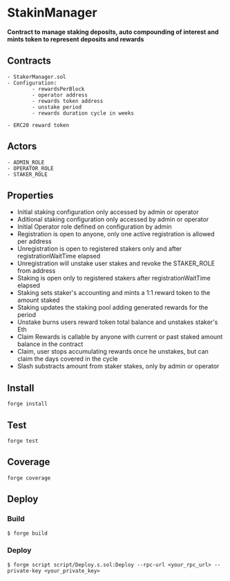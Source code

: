 # StakinManager

**Contract to manage staking deposits, auto compounding of interest and mints token to represent deposits and rewards**

## Contracts
    - StakerManager.sol
    - Configuration: 
            - rewardsPerBlock
            - operator address
            - rewards token address
            - unstake period
            - rewards duration cycle in weeks
            
    - ERC20 reward token

## Actors
    - ADMIN_ROLE
    - OPERATOR_ROLE
    - STAKER_ROLE

## Properties

- Initial staking configuration only accessed by admin or operator
- Aditional staking configuration only accessed by admin or operator
- Initial Operator role defined on configuration by admin
- Registration is open to anyone, only one active registration is allowed per address
- Unregistration is open to registered stakers only and after registrationWaitTime elapsed
- Unregistration will unstake user stakes and revoke the STAKER_ROLE from address
- Staking is open only to registered stakers after registrationWaitTime elapsed
- Staking sets staker's accounting and mints a 1:1 reward token to the amount staked
- Staking updates the staking pool adding generated rewards for the period
- Unstake burns users reward token total balance and unstakes staker's Eth
- Claim Rewards is callable by anyone with current or past staked amount balance in the contract
- Claim, user stops accumulating rewards once he unstakes, but can claim the days covered in the cycle
- Slash substracts amount from staker stakes, only by admin or operator
## Install
````
forge install
````

## Test
````
forge test
````

## Coverage
````
forge coverage
````
## Deploy

### Build

```shell
$ forge build
```

### Deploy

```shell
$ forge script script/Deploy.s.sol:Deploy --rpc-url <your_rpc_url> --private-key <your_private_key>

```

